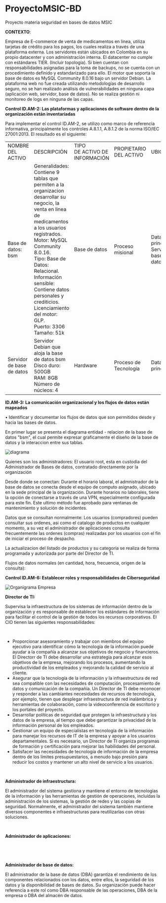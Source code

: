 # ProyectoMSIC-BD
Proyecto materia seguridad en bases de datos MSIC

<b>CONTEXTO</b>: 

Empresa de E-commerce de venta de medicamentos en linea, utiliza tarjetas de crédito para los pagos, los cuales realiza a través de una plataforma externa. Los servidores están ubicados en Colombia en su propio datacenter y con administración interna. El datacenter no cumple con estándares TIER. (Incluir topología).
Si bien cuentan con responsabilidades asignadas para la toma de backups, no se cuenta con un procedimiento definido y estandarizado para ello.
El motor que soporta la base de datos es MySQL Community 8.0.16 bajo un servidor Debian. 
La plataforma web no fue creada utilizando metodologías de desarrollo seguro, no se han realizado análisis de vulnerabilidades en ninguna capa (aplicación web, servidor, base de datos).
No se realiza gestión ni monitoreo de logs en ninguna de las capas.

<b> Control ID.AM-2: Las plataformas y aplicaciones de software dentro de la organización están inventariadas</b>

Para implementar el control ID.AM-2,  se utilizo como marco de referencia informativa, principalmente los controles A.8.1.1, A.8.1.2 de la norma ISO/IEC 27001:2013. El resultado es el siguiente:

<table class="tg">
  <tr>
    <td class="tg-rqnl">NOMBRE<br>DEL ACTIVO</td>
    <td class="tg-66a5">DESCRIPCIÓN</td>
    <td class="tg-rqnl">TIPO<br>DE ACTIVO DE INFORMACIÓN</td>
    <td class="tg-rqnl">PROPIETARIO<br>DEL ACTIVO</td>
    <td class="tg-rqnl">UBICACIÓN</td>

  </tr>
  <tr>
    <td class="tg-l6li">Base de datos: bsm</td>
    <td class="tg-jpc1">Generalidades: Contiene 9 tablas que permiten a la organizacion desarrollar su negocio, la venta en linea de medicamentos a los usuarios registrados. <br>Motor: MySQL Community 8.0.16.<br>Tipo: Base de Datos: Relacional.<br>Información sensible: Contiene datos personales y crediticios.<br>Licenciamiento del motor: GLP.<br>Puerto: 3306 <br>Tamaño: 51k</td>
    <td class="tg-l6li">Base de datos</td>
    <td class="tg-l6li">Proceso misional</td>
    <td class="tg-l6li">Datacenter principal<br>Servidor de base de datos</td>

  </tr>
  <tr>
    <td class="tg-jpc1">Servidor de base de datos</td>
    <td class="tg-jpc1">Servidor Debian que aloja la base de datos bsm<br>Disco duro: 500GB<br>RAM: 8GB<br>Número de núcleos: 4<br></td>
    <td class="tg-jpc1">Hardware</td>
    <td class="tg-jpc1">Proceso de Tecnología</td>
    <td class="tg-jpc1">Datacenter principal</td>
    
  </tr>
</table>


<b> ID.AM-3: La comunicación organizacional y los flujos de datos están mapeados </b>

• Identificar y documentar los flujos de datos que son permitidos desde y hacia las bases de datos.

En primer lugar se presenta el diagrama entidad - relacion de la base de datos "bsm", el cual permite expresar graficamente el diseño de la base de datos y la interaccion entre sus tablas.

![diagrama](https://user-images.githubusercontent.com/50051421/57118393-b6880e00-6d28-11e9-894c-1e85dbc6b70c.png)

Quienes son los administradores: El usuario root, esta en custodia del Administrador de Bases de datos, contratado directamente por la organización 

Desde donde se conectan: Durante el horario laboral, el admnistrador de la base de datos se conecta desde el equipo de computo asignado, ubicado en la sede principal de la organización. Durante horarios no laborales,  tiene la opción de conectarse a través de una VPN, especialmente configurada para este fin. Este ultimo método fue aprobado para ventanas de mantenimiento y solución de incidentes.

Datos que se consultan normalmente: Los usuarios (compradores) pueden consultar sus ordenes,  asi como el catalogo de productos en cualquier momento, a su vez el administrador de aplicaciones consulta frecuentemente las ordenes (compras) realizadas por los usuarios con el fin de iniciar el proceso de despacho. 

La actualizacion del listado de productos y su categoría se realiza de forma programada y autorizada por parte del Director de TI.

Flujos de datos normales (en cantidad, hora, frecuencia, origen de la consulta): 





<b> Control ID.AM-6: Establecer roles y responsabilidades de Ciberseguridad</b>


![Organigrama Empresa](https://user-images.githubusercontent.com/50051493/57118541-9ad13780-6d29-11e9-83f8-bb2df73a95de.PNG)

<p><strong>Director de TI:</strong></p>
<p>Supervisa la infraestructura de los sistemas de informaci&oacute;n dentro de la organizaci&oacute;n y es responsable de establecer los est&aacute;ndares de informaci&oacute;n para facilitar el control de la gesti&oacute;n de todos los recursos corporativos. El CIO tienen las siguientes responsabilidades:</p>
<p>&nbsp;</p>
<ul>
<li>Proporcionar asesoramiento y trabajar con miembros del equipo ejecutivo para identificar c&oacute;mo la tecnolog&iacute;a de la informaci&oacute;n puede ayudar a la compa&ntilde;&iacute;a a alcanzar sus objetivos de negocio y financieros. El Directorr de TI debe desarrollar una estrategia para alcanzar esos objetivos de la empresa, mejorando los procesos, aumentando la productividad de los empleados y mejorando la calidad de servicio al cliente.</li>
<li>Asegurar que la tecnolog&iacute;a de la informaci&oacute;n y la infraestructura de red sea compatible con las necesidades de computaci&oacute;n, procesamiento de datos y comunicaci&oacute;n de la compa&ntilde;&iacute;a. Un Director de TI debe reconocer y responder a las cambiantes necesidades de recursos de tecnolog&iacute;a, por ejemplo, tienen que desplegar infraestructura de red inal&aacute;mbrica y herramientas de colaboraci&oacute;n, como la videoconferencia de escritorio y los portales del proyecto.</li>
<li>Desarrollar pol&iacute;ticas de seguridad que protegen la infraestructura y los datos de la empresa, al tiempo que debe garantizar la privacidad de la informaci&oacute;n personal de los empleados.</li>
<li>Gestionar un equipo de especialistas en tecnolog&iacute;a de la informaci&oacute;n para manejar los recursos de IT de la empresa y apoyar a los usuarios departamentales. Si es necesario, un Director de TI organiza programas de formaci&oacute;n y certificaci&oacute;n para mejorar las habilidades del personal.</li>
<li>Satisfacer las necesidades de tecnolog&iacute;a de informaci&oacute;n de la empresa dentro de los l&iacute;mites presupuestarios, a menudo bajo presi&oacute;n para reducir los costos y mantener un alto nivel de servicio a los usuarios.</li>
</ul>
<p>&nbsp;</p>
<p><strong>Administrador de infraestructura:</strong></p>
<p>El administrador del sistema gestiona y mantiene el entorno de tecnolog&iacute;as de la informaci&oacute;n y las herramientas de gesti&oacute;n de operaciones, incluidas la administraci&oacute;n de los sistemas, la gesti&oacute;n de redes y las copias de seguridad. Normalmente, el administrador del sistema tambi&eacute;n mantiene diversos componentes e infraestructuras para reutilizarlas con otras soluciones.</p>
<p>&nbsp;</p>
<p><strong>Administrador de aplicaciones:</strong></p>
<p>&nbsp;</p>
<p>&nbsp;</p>
<p><strong>Administrador de base de datos: </strong></p>
<p>El administrador de la base de datos (DBA) garantiza el rendimiento de los componentes relacionados con los datos, entre ellos, la seguridad de los datos y la disponibilidad de bases de datos. Su organizaci&oacute;n puede hacer referencia a este rol como DBA responsable de las operaciones, DBA de la empresa o DBA del almac&eacute;n de datos.</p>
